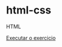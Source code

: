 # html-css
 HTML

 <a href="https://lucasilvz.github.io/html-css/exercicios/css/fontes/index.html">Executar o exercicio</a>
